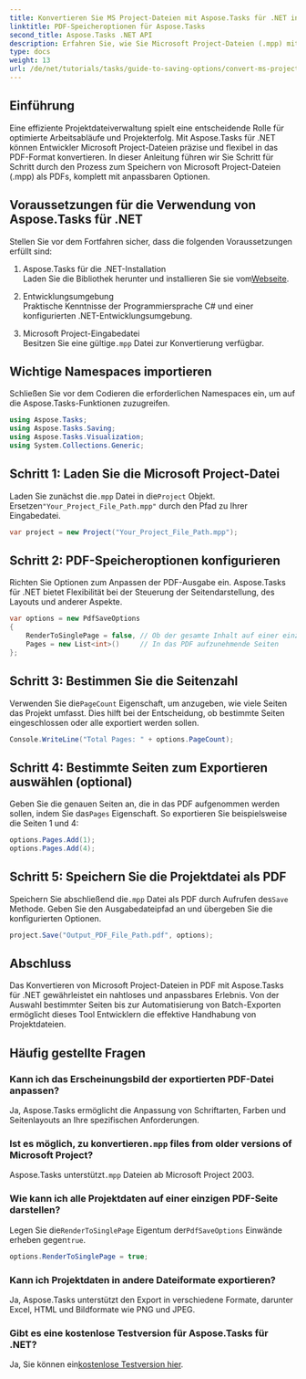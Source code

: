 ```yaml
---
title: Konvertieren Sie MS Project-Dateien mit Aspose.Tasks für .NET in PDF
linktitle: PDF-Speicheroptionen für Aspose.Tasks
second_title: Aspose.Tasks .NET API
description: Erfahren Sie, wie Sie Microsoft Project-Dateien (.mpp) mit Aspose.Tasks für .NET in PDF konvertieren. Folgen Sie dieser Schritt-für-Schritt-Anleitung, um die PDF-Ausgabe anzupassen, bestimmte Seiten auszuwählen und Stapelkonvertierungen zu automatisieren.
type: docs
weight: 13
url: /de/net/tutorials/tasks/guide-to-saving-options/convert-ms-project-files-to-pdf/
---
```

## Einführung

Eine effiziente Projektdateiverwaltung spielt eine entscheidende Rolle für optimierte Arbeitsabläufe und Projekterfolg. Mit Aspose.Tasks für .NET können Entwickler Microsoft Project-Dateien präzise und flexibel in das PDF-Format konvertieren. In dieser Anleitung führen wir Sie Schritt für Schritt durch den Prozess zum Speichern von Microsoft Project-Dateien (.mpp) als PDFs, komplett mit anpassbaren Optionen.

## Voraussetzungen für die Verwendung von Aspose.Tasks für .NET

Stellen Sie vor dem Fortfahren sicher, dass die folgenden Voraussetzungen erfüllt sind:

1. Aspose.Tasks für die .NET-Installation  
    Laden Sie die Bibliothek herunter und installieren Sie sie vom[Webseite](https://releases.aspose.com/tasks/net/).

2. Entwicklungsumgebung  
   Praktische Kenntnisse der Programmiersprache C# und einer konfigurierten .NET-Entwicklungsumgebung.

3. Microsoft Project-Eingabedatei  
   Besitzen Sie eine gültige`.mpp` Datei zur Konvertierung verfügbar.

## Wichtige Namespaces importieren

Schließen Sie vor dem Codieren die erforderlichen Namespaces ein, um auf die Aspose.Tasks-Funktionen zuzugreifen. 

```csharp
using Aspose.Tasks;
using Aspose.Tasks.Saving;
using Aspose.Tasks.Visualization;
using System.Collections.Generic;
```

## Schritt 1: Laden Sie die Microsoft Project-Datei

 Laden Sie zunächst die`.mpp` Datei in die`Project` Objekt. Ersetzen`"Your_Project_File_Path.mpp"` durch den Pfad zu Ihrer Eingabedatei.

```csharp
var project = new Project("Your_Project_File_Path.mpp");
```

## Schritt 2: PDF-Speicheroptionen konfigurieren

Richten Sie Optionen zum Anpassen der PDF-Ausgabe ein. Aspose.Tasks für .NET bietet Flexibilität bei der Steuerung der Seitendarstellung, des Layouts und anderer Aspekte.

```csharp
var options = new PdfSaveOptions
{
    RenderToSinglePage = false, // Ob der gesamte Inhalt auf einer einzigen Seite dargestellt werden soll
    Pages = new List<int>()     // In das PDF aufzunehmende Seiten
};
```

## Schritt 3: Bestimmen Sie die Seitenzahl

 Verwenden Sie die`PageCount` Eigenschaft, um anzugeben, wie viele Seiten das Projekt umfasst. Dies hilft bei der Entscheidung, ob bestimmte Seiten eingeschlossen oder alle exportiert werden sollen.

```csharp
Console.WriteLine("Total Pages: " + options.PageCount);
```

## Schritt 4: Bestimmte Seiten zum Exportieren auswählen (optional)

 Geben Sie die genauen Seiten an, die in das PDF aufgenommen werden sollen, indem Sie das`Pages` Eigenschaft. So exportieren Sie beispielsweise die Seiten 1 und 4:

```csharp
options.Pages.Add(1);
options.Pages.Add(4);
```

## Schritt 5: Speichern Sie die Projektdatei als PDF

Speichern Sie abschließend die`.mpp` Datei als PDF durch Aufrufen des`Save` Methode. Geben Sie den Ausgabedateipfad an und übergeben Sie die konfigurierten Optionen.

```csharp
project.Save("Output_PDF_File_Path.pdf", options);
```

## Abschluss

Das Konvertieren von Microsoft Project-Dateien in PDF mit Aspose.Tasks für .NET gewährleistet ein nahtloses und anpassbares Erlebnis. Von der Auswahl bestimmter Seiten bis zur Automatisierung von Batch-Exporten ermöglicht dieses Tool Entwicklern die effektive Handhabung von Projektdateien.

## Häufig gestellte Fragen

### Kann ich das Erscheinungsbild der exportierten PDF-Datei anpassen?
Ja, Aspose.Tasks ermöglicht die Anpassung von Schriftarten, Farben und Seitenlayouts an Ihre spezifischen Anforderungen.

###  Ist es möglich, zu konvertieren`.mpp` files from older versions of Microsoft Project?
 Aspose.Tasks unterstützt`.mpp` Dateien ab Microsoft Project 2003.

### Wie kann ich alle Projektdaten auf einer einzigen PDF-Seite darstellen?
 Legen Sie die`RenderToSinglePage` Eigentum der`PdfSaveOptions` Einwände erheben gegen`true`.

```csharp
options.RenderToSinglePage = true;
```

### Kann ich Projektdaten in andere Dateiformate exportieren?
Ja, Aspose.Tasks unterstützt den Export in verschiedene Formate, darunter Excel, HTML und Bildformate wie PNG und JPEG.

### Gibt es eine kostenlose Testversion für Aspose.Tasks für .NET?
 Ja, Sie können ein[kostenlose Testversion hier](https://releases.aspose.com/).